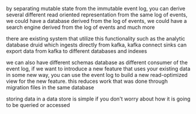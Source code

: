 by separating mutable state from the immutable event log, you can derive several different read oriented representation from the same log of events, we could have a database derived from the log of events, we could have a search engine derived from the log of events and much more 

there are existing system that utilize this functionality such as the analytic database druid which ingests directly from kafka, kafka connect sinks can export data from kafka to different databases and indexes 

we can also have different schemas database as different consumer of the event log, if we want to introduce a new feature that uses your existing data in some new way, you can use the event log to build a new read-optimized view for the new feature. this reduces work that was done through migration files in the same database 

storing data in a data store is simple  if you don't worry about how it is going to be queried or accessed 